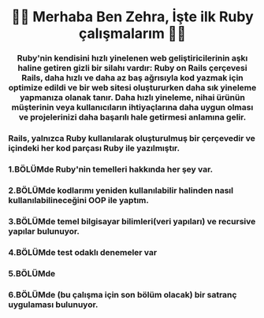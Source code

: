 
<h1 align="center">👨‍💻 Merhaba Ben Zehra, İşte ilk Ruby çalışmalarım 👨‍💻  </h1>
<h3 align="center">Ruby'nin kendisini hızlı yinelenen web geliştiricilerinin aşkı haline getiren gizli bir silahı vardır: 
Ruby on Rails çerçevesi
Rails, daha hızlı ve daha az baş ağrısıyla kod yazmak için optimize edildi ve bir web sitesi oluştururken daha sık yineleme 
yapmanıza olanak tanır. Daha hızlı yineleme, nihai ürünün müşterinin veya kullanıcıların ihtiyaçlarına daha uygun olması ve 
projelerinizi daha başarılı hale getirmesi anlamına gelir.</h3>

<h3 align="left">Rails, yalnızca Ruby kullanılarak oluşturulmuş bir çerçevedir ve içindeki her kod parçası Ruby ile yazılmıştır.</h3>
<p align="left">
</p>

<h3 align="left">1.BÖLÜMde Ruby'nin temelleri hakkında her şey var.</h3>

<h3 align="left">2.BÖLÜMde kodlarımı yeniden kullanılabilir halinden nasıl kullanılabilineceğini OOP ile yaptım.</h3>

<h3 align="left">3.BÖLÜMde temel bilgisayar bilimleri(veri yapıları) ve recursive yapılar bulunuyor.</h3>

<h3 align="left">4.BÖLÜMde test odaklı denemeler var</h3>

<h3 align="left">5.BÖLÜMde</h3>

<h3 align="left">6.BÖLÜMde (bu çalışma için son bölüm olacak) bir satranç uygulaması bulunuyor.</h3>
